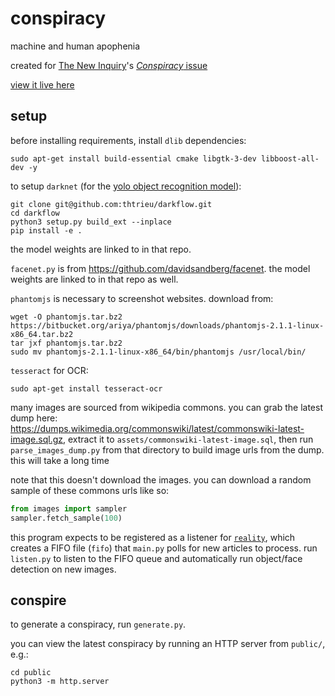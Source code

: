 # conspiracy

machine and human apophenia

created for [The New Inquiry](https://thenewinquiry.com/)'s [_Conspiracy_ issue](https://thenewinquiry.com/magazine/conspiracy)

[view it live here](https://conspiracy.thenewinquiry.com/)

## setup

before installing requirements, install `dlib` dependencies:

    sudo apt-get install build-essential cmake libgtk-3-dev libboost-all-dev -y

to setup `darknet` (for the [yolo object recognition model](https://pjreddie.com/darknet/yolo/)):

    git clone git@github.com:thtrieu/darkflow.git
    cd darkflow
    python3 setup.py build_ext --inplace
    pip install -e .

the model weights are linked to in that repo.

`facenet.py` is from <https://github.com/davidsandberg/facenet>. the model weights are linked to in that repo as well.

`phantomjs` is necessary to screenshot websites. download from:

    wget -O phantomjs.tar.bz2 https://bitbucket.org/ariya/phantomjs/downloads/phantomjs-2.1.1-linux-x86_64.tar.bz2
    tar jxf phantomjs.tar.bz2
    sudo mv phantomjs-2.1.1-linux-x86_64/bin/phantomjs /usr/local/bin/

`tesseract` for OCR:

    sudo apt-get install tesseract-ocr

many images are sourced from wikipedia commons. you can grab the latest dump here: <https://dumps.wikimedia.org/commonswiki/latest/commonswiki-latest-image.sql.gz>, extract it to `assets/commonswiki-latest-image.sql`, then run `parse_images_dump.py` from that directory to build image urls from the dump. this will take a long time

note that this doesn't download the images. you can download a random sample of these commons urls like so:

```python
from images import sampler
sampler.fetch_sample(100)
```

this program expects to be registered as a listener for [`reality`](https://github.com/frnsys/reality), which creates a FIFO file (`fifo`) that `main.py` polls for new articles to process. run `listen.py` to listen to the FIFO queue and automatically run object/face detection on new images.

## conspire

to generate a conspiracy, run `generate.py`.

you can view the latest conspiracy by running an HTTP server from `public/`, e.g.:

    cd public
    python3 -m http.server
